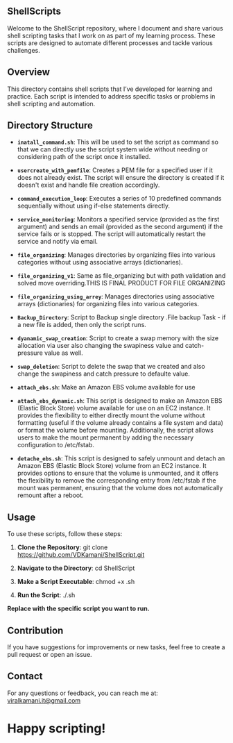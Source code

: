 ## ShellScripts

Welcome to the ShellScript repository, where I document and share various shell scripting tasks that I work on as part of my learning process. These scripts are designed to automate different processes and tackle various challenges.

## Overview

This directory contains shell scripts that I’ve developed for learning and practice. Each script is intended to address specific tasks or problems in shell scripting and automation.

## Directory Structure

- **`inatall_command.sh`**: This will be used to set the script as command so that we can directly use the script system wide without needing or considering path of the script once it installed.

- **`usercreate_with_pemfile`**: Creates a PEM file for a specified user if it does not already exist. The script will ensure the directory is created if it doesn't exist and handle file creation accordingly.
  
- **`command_execution_loop`**: Executes a series of 10 predefined commands sequentially without using if-else statements directly.
  
- **`service_monitoring`**: Monitors a specified service (provided as the first argument) and sends an email (provided as the second argument) if the service fails or is stopped. The script will automatically restart the service and notify via email.
  
- **`file_organizing`**: Manages directories by organizing files into various categories without using associative arrays (dictionaries).

- **`file_organizing_v1`**: Same as file_organizing but with path validation and solved move overriding.THIS IS FINAL PRODUCT FOR FILE ORGANIZING
  
- **`file_organizing_using_arrey`**: Manages directories using associative arrays (dictionaries) for organizing files into various categories.

- **`Backup_Directory`**: Script to Backup single directory .File backup Task - if a new file is added, then only the script runs.

- **`dyanamic_swap_creation`**: Script to create a swap memory with the size allocation via user also changing the swapiness value and catch-pressure value as well.

- **`swap_deletion`**: Script to delete the swap that we created and also change the swapiness and catch pressure to defaulte value.

- **`attach_ebs.sh`**: Make an Amazon EBS volume available for use

- **`attach_ebs_dynamic.sh`**: This script is designed to make an Amazon EBS (Elastic Block Store) volume available for use on an EC2 instance. It provides the flexibility to either directly mount the volume without formatting (useful if the volume already contains a file system and data) or format the volume before mounting. Additionally, the script allows users to make the mount permanent by adding the necessary configuration to /etc/fstab.

- **`detache_ebs.sh`**: This script is designed to safely unmount and detach an Amazon EBS (Elastic Block Store) volume from an EC2 instance. It provides options to ensure that the volume is unmounted, and it offers the flexibility to remove the corresponding entry from /etc/fstab if the mount was permanent, ensuring that the volume does not automatically remount after a reboot.

## Usage

To use these scripts, follow these steps:

1. **Clone the Repository**:
   git clone https://github.com/VDKamani/ShellScript.git

2. **Navigate to the Directory**:
   cd ShellScript

3. **Make a Script Executable**:
   chmod +x <script-name>.sh

4. **Run the Script**:
   ./<script-name>.sh

**Replace <script-name> with the specific script you want to run.**

## Contribution

If you have suggestions for improvements or new tasks, feel free to create a pull request or open an issue.

## Contact

For any questions or feedback, you can reach me at: viralkamani.it@gmail.com

# Happy scripting!
